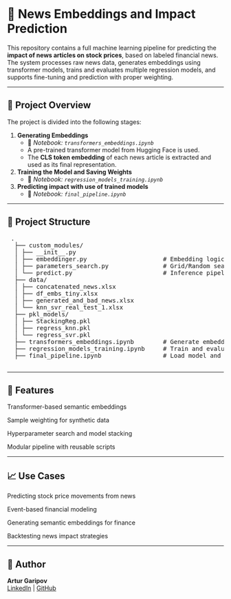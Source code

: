 # 🧠 News Embeddings and Impact Prediction

This repository contains a full machine learning pipeline for predicting the **impact of news articles on stock prices**, based on labeled financial news. The system processes raw news data, generates embeddings using transformer models, trains and evaluates multiple regression models, and supports fine-tuning and prediction with proper weighting.

---

## 📌 Project Overview

The project is divided into the following stages:

1. **Generating Embeddings**
      - 📄 *Notebook: `transformers_embeddings.ipynb`*
      - A pre-trained transformer model from Hugging Face is used.
      - The **CLS token embedding** of each news article is extracted and used as its final representation.
2. **Training the Model and Saving Weights**
   - 📄 *Notebook: `regression_models_training.ipynb`*
3. **Predicting impact with use of trained models**
   - 📄 *Notebook: `final_pipeline.ipynb`*

---

## 📁 Project Structure
<pre> . 
  ├── custom_modules/ 
  │ ├── __init__.py 
  │ ├── embeddinger.py                     # Embedding logic with transformer model 
  │ ├── parameters_search.py               # Grid/Random search for hyperparameters 
  │ └── predict.py                         # Inference pipeline 
  ├── data/ 
  │ ├── concatenated_news.xlsx 
  │ ├── df_embs_tiny.xlsx 
  │ ├── generated_and_bad_news.xlsx 
  │ └── knn_svr_real_test_1.xlsx 
  ├── pkl_models/ 
  │ ├── StackingReg.pkl 
  │ ├── regress_knn.pkl 
  │ └── regress_svr.pkl 
  ├── transformers_embeddings.ipynb        # Generate embeddings 
  ├── regression_models_training.ipynb     # Train and evaluate regressors 
  ├── final_pipeline.ipynb                 # Load model and predict 
 </pre>

---

## 🚀 Features
Transformer-based semantic embeddings

Sample weighting for synthetic data

Hyperparameter search and model stacking

Modular pipeline with reusable scripts

---

## 📈 Use Cases
Predicting stock price movements from news

Event-based financial modeling

Generating semantic embeddings for finance

Backtesting news impact strategies

---

## 📝 Author

**Artur Garipov**  
[LinkedIn](https://www.linkedin.com/in/artur-garipov-36037a319) | [GitHub](https://github.com/Artur-Gar)
